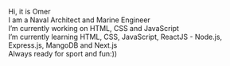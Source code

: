 Hi, it is Omer </br>
I am a Naval Architect and Marine Engineer </br>
I’m currently working on HTML, CSS and JavaScript </br>
I’m currently learning HTML, CSS, JavaScript, ReactJS - Node.js, Express.js, MangoDB and Next.js </br>
Always ready for sport and fun:))
